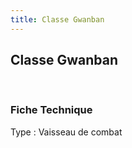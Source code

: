 ```yaml
---
title: Classe Gwanban
---
```


Classe Gwanban
--------------


 





### Fiche Technique


Type : Vaisseau de combat

